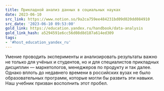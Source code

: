 ```yaml
---
title: Прикладной анализ данных в социальных науках
date: 2023-06-10
src_link: https://www.notion.so/9a2ca759ee484231bd09d020dd084910
src_date: '2023-06-10 09:53:00'
gold_link: https://education.yandex.ru/handbook/data-analysis
gold_link_hash: a5294591e6cc56d08d8d187a614ed309
tags:
- '#host_education_yandex_ru'
---
```


Умение проводить эксперименты и анализировать результаты важно не только для учёных и студентов, но и для специалистов прикладных дисциплин — маркетологов, менеджеров по продукту и так далее. Однако вплоть до недавнего времени в российских вузах не было образовательных программ, которые могли бы развить эти навыки. Наш учебник призван восполнить этот пробел.